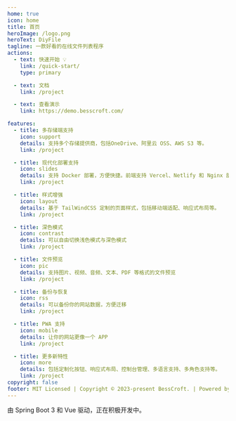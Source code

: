 ```yaml
---
home: true
icon: home
title: 首页
heroImage: /logo.png
heroText: DiyFile
tagline: 一款好看的在线文件列表程序
actions:
  - text: 快速开始 💡
    link: /quick-start/
    type: primary

  - text: 文档
    link: /project

  - text: 查看演示
    link: https://demo.besscroft.com/

features:
  - title: 多存储端支持
    icon: support
    details: 支持多个存储提供商，包括OneDrive、阿里云 OSS、AWS S3 等。
    link: /project

  - title: 现代化部署支持
    icon: slides
    details: 支持 Docker 部署，方便快捷。前端支持 Vercel、Netlify 和 Nginx 部署。
    link: /project

  - title: 样式增强
    icon: layout
    details: 基于 TailWindCSS 定制的页面样式，包括移动端适配、响应式布局等。
    link: /project

  - title: 深色模式
    icon: contrast
    details: 可以自由切换浅色模式与深色模式
    link: /project

  - title: 文件预览
    icon: pic
    details: 支持图片、视频、音频、文本、PDF 等格式的文件预览
    link: /project

  - title: 备份与恢复
    icon: rss
    details: 可以备份你的网站数据，方便迁移
    link: /project

  - title: PWA 支持
    icon: mobile
    details: 让你的网站更像一个 APP
    link: /project

  - title: 更多新特性
    icon: more
    details: 包括定制化按钮、响应式布局、控制台管理、多语言支持、多角色支持等。
    link: /project
copyright: false
footer: MIT Licensed | Copyright © 2023-present BessCroft. | Powered by VuePress and vuepress-theme-hope
---
```


由 Spring Boot 3 和 Vue 驱动，正在积极开发中。
